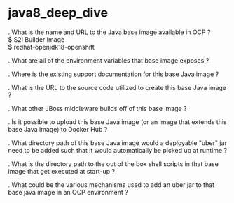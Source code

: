 # java8_deep_dive
. What is the name and URL to the Java base image available in OCP ?<br>
     $ S2I Builder Image <br>
     $ redhat-openjdk18-openshift <br>
	

. What are all of the environment variables that base image exposes ?


. Where is the existing support documentation for this base Java image ?


. What is the URL to the source code utilized to create this base Java image ?


. What other JBoss middleware builds off of this base image ?


. Is it possible to upload this base Java image (or an image that extends this base Java image) to Docker Hub ?


. What directory path of this base Java image would a deployable "uber" jar need to be added such that it would automatically be picked up at runtime  ?


. What is the directory path to the out of the box shell scripts in that base image that get executed at start-up ?


. What could be the various mechanisms used to add an uber jar to that base java image in an OCP environment ?

